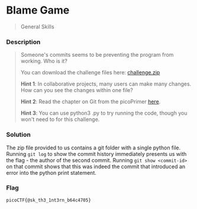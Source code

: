 # Blame Game
> General Skills

### Description
> Someone's commits seems to be preventing the program from working. Who is it?
>
> You can download the challenge files here: [challenge.zip](https://artifacts.picoctf.net/c_titan/72/challenge.zip)
>
> **Hint 1**: In collaborative projects, many users can make many changes. How can you see the changes within one file?
>
> **Hint 2**: Read the chapter on Git from the picoPrimer [here](https://primer.picoctf.org/#_git_version_control).
>
> **Hint 3**: You can use python3 <file>.py to try running the code, though you won't need to for this challenge.

### Solution
The zip file provided to us contains a git folder with a single python file. Running `git log` to show the commit history immediately presents us with the flag - the author of the second commit. Running `git show <commit-id>` on that commit shows that this was indeed the commit that introduced an error into the python print statement.

### Flag
`picoCTF{@sk_th3_1nt3rn_b64c4705}`
